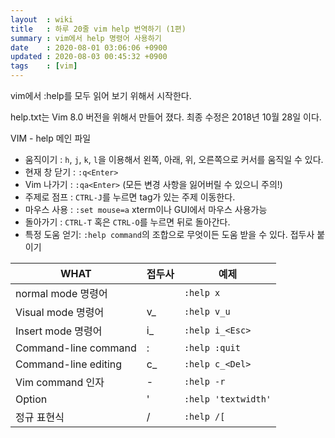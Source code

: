 ```yaml
---
layout  : wiki
title   : 하루 20줄 vim help 번역하기 (1편)
summary : vim에서 help 명령어 사용하기
date    : 2020-08-01 03:06:06 +0900
updated : 2020-08-03 00:45:32 +0900
tags    : [vim]
---
```


vim에서 :help를 모두 읽어 보기 위해서 시작한다.

help.txt는 Vim 8.0 버전을 위해서 만들어 졌다. 최종 수정은 2018년 10월 28일 이다.

VIM - help 메인 파일

* 움직이기      : `h`, `j`, `k`, `l`을 이용해서 왼쪽, 아래, 위, 오른쪽으로 커서를 움직일 수 있다.
* 현재 창 닫기  : `:q<Enter>`
* Vim 나가기    : `:qa<Enter>` (모든 변경 사항을 잃어버릴 수 있으니 주의!)
* 주제로 점프   : `CTRL-J`를 누르면 tag가 있는 주제 이동한다.
* 마우스 사용   : `:set mouse=a` xterm이나 GUI에서 마우스 사용가능
* 돌아가기      : `CTRL-T` 혹은 `CTRL-O`를 누르면 뒤로 돌아간다.
* 특정 도움 얻기: `:help command`의 조합으로 무엇이든 도움 받을 수 있다. 접두사 붙이기


| WHAT                 | 접두사 | 예제                |
|----------------------|--------|---------------------|
| normal mode  명령어  |        | `:help x`           |
| Visual mode  명령어  | v_     | `:help v_u`         |
| Insert mode 명령어   | i_     | `:help i_<Esc>`     |
| Command-line command | :      | `:help :quit`       |
| Command-line editing | c_     | `:help c_<Del>`     |
| Vim command 인자     | -      | `:help -r`          |
| Option               | '      | `:help 'textwidth'` |
| 정규 표현식          | /      | `:help /[`          |
